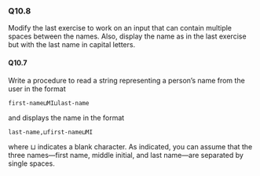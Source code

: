 
### Q10.8

Modify the last exercise to work on an input that can contain multiple spaces between the names. Also, display the name as in the last exercise but with the last name in capital letters.

#### Q10.7

Write a procedure to read a string representing a person’s name from the user in the format
```
first-name⊔MI⊔last-name
```
and displays the name in the format
```
last-name,⊔first-name⊔MI
```
where ⊔ indicates a blank character. As indicated, you can assume that the three names—first name, middle initial, and last name—are separated by single spaces.
